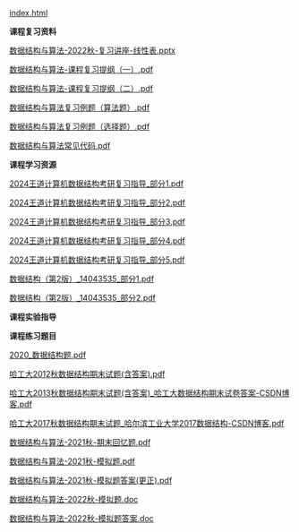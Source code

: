 <!-- tabs:start -->
[index.html](https://gh.hitcs.cc/https://raw.githubusercontent.com/HIT-OpenCS/CS_Courses/main/公共课程/数据结构与算法/index.html)

**课程复习资料**

[数据结构与算法-2022秋-复习讲座-线性表.pptx](https://gh.hitcs.cc/https://raw.githubusercontent.com/HIT-OpenCS/CS_Courses/main/公共课程/数据结构与算法/课程复习资料/数据结构与算法-2022秋-复习讲座-线性表.pptx)

[数据结构与算法-课程复习提纲（一）.pdf](https://gh.hitcs.cc/https://raw.githubusercontent.com/HIT-OpenCS/CS_Courses/main/公共课程/数据结构与算法/课程复习资料/数据结构与算法-课程复习提纲（一）.pdf)

[数据结构与算法-课程复习提纲（二）.pdf](https://gh.hitcs.cc/https://raw.githubusercontent.com/HIT-OpenCS/CS_Courses/main/公共课程/数据结构与算法/课程复习资料/数据结构与算法-课程复习提纲（二）.pdf)

[数据结构与算法复习例题（算法题）.pdf](https://gh.hitcs.cc/https://raw.githubusercontent.com/HIT-OpenCS/CS_Courses/main/公共课程/数据结构与算法/课程复习资料/数据结构与算法复习例题（算法题）.pdf)

[数据结构与算法复习例题（选择题）.pdf](https://gh.hitcs.cc/https://raw.githubusercontent.com/HIT-OpenCS/CS_Courses/main/公共课程/数据结构与算法/课程复习资料/数据结构与算法复习例题（选择题）.pdf)

[数据结构与算法常见代码.pdf](https://gh.hitcs.cc/https://raw.githubusercontent.com/HIT-OpenCS/CS_Courses/main/公共课程/数据结构与算法/课程复习资料/数据结构与算法常见代码.pdf)

**课程学习资源**

[2024王道计算机数据结构考研复习指导_部分1.pdf](https://gh.hitcs.cc/https://raw.githubusercontent.com/HIT-OpenCS/CS_Courses/main/公共课程/数据结构与算法/课程学习资源/2024王道计算机数据结构考研复习指导_部分1.pdf)

[2024王道计算机数据结构考研复习指导_部分2.pdf](https://gh.hitcs.cc/https://raw.githubusercontent.com/HIT-OpenCS/CS_Courses/main/公共课程/数据结构与算法/课程学习资源/2024王道计算机数据结构考研复习指导_部分2.pdf)

[2024王道计算机数据结构考研复习指导_部分3.pdf](https://gh.hitcs.cc/https://raw.githubusercontent.com/HIT-OpenCS/CS_Courses/main/公共课程/数据结构与算法/课程学习资源/2024王道计算机数据结构考研复习指导_部分3.pdf)

[2024王道计算机数据结构考研复习指导_部分4.pdf](https://gh.hitcs.cc/https://raw.githubusercontent.com/HIT-OpenCS/CS_Courses/main/公共课程/数据结构与算法/课程学习资源/2024王道计算机数据结构考研复习指导_部分4.pdf)

[2024王道计算机数据结构考研复习指导_部分5.pdf](https://gh.hitcs.cc/https://raw.githubusercontent.com/HIT-OpenCS/CS_Courses/main/公共课程/数据结构与算法/课程学习资源/2024王道计算机数据结构考研复习指导_部分5.pdf)

[数据结构（第2版）_14043535_部分1.pdf](https://gh.hitcs.cc/https://raw.githubusercontent.com/HIT-OpenCS/CS_Courses/main/公共课程/数据结构与算法/课程学习资源/数据结构（第2版）_14043535_部分1.pdf)

[数据结构（第2版）_14043535_部分2.pdf](https://gh.hitcs.cc/https://raw.githubusercontent.com/HIT-OpenCS/CS_Courses/main/公共课程/数据结构与算法/课程学习资源/数据结构（第2版）_14043535_部分2.pdf)

**课程实验指导**

**课程练习题目**

[2020_数据结构题.pdf](https://gh.hitcs.cc/https://raw.githubusercontent.com/HIT-OpenCS/CS_Courses/main/公共课程/数据结构与算法/课程练习题目/2020_数据结构题.pdf)

[哈工大2012秋数据结构期末试题(含答案).pdf](https://gh.hitcs.cc/https://raw.githubusercontent.com/HIT-OpenCS/CS_Courses/main/公共课程/数据结构与算法/课程练习题目/哈工大2012秋数据结构期末试题(含答案).pdf)

[哈工大2013秋数据结构期末试题(含答案)_哈工大数据结构期末试卷答案-CSDN博客.pdf](https://gh.hitcs.cc/https://raw.githubusercontent.com/HIT-OpenCS/CS_Courses/main/公共课程/数据结构与算法/课程练习题目/哈工大2013秋数据结构期末试题(含答案)_哈工大数据结构期末试卷答案-CSDN博客.pdf)

[哈工大2017秋数据结构期末试题_哈尔滨工业大学2017数据结构-CSDN博客.pdf](https://gh.hitcs.cc/https://raw.githubusercontent.com/HIT-OpenCS/CS_Courses/main/公共课程/数据结构与算法/课程练习题目/哈工大2017秋数据结构期末试题_哈尔滨工业大学2017数据结构-CSDN博客.pdf)

[数据结构与算法-2021秋-期末回忆题.pdf](https://gh.hitcs.cc/https://raw.githubusercontent.com/HIT-OpenCS/CS_Courses/main/公共课程/数据结构与算法/课程练习题目/数据结构与算法-2021秋-期末回忆题.pdf)

[数据结构与算法-2021秋-模拟题.pdf](https://gh.hitcs.cc/https://raw.githubusercontent.com/HIT-OpenCS/CS_Courses/main/公共课程/数据结构与算法/课程练习题目/数据结构与算法-2021秋-模拟题.pdf)

[数据结构与算法-2021秋-模拟题答案(更正).pdf](https://gh.hitcs.cc/https://raw.githubusercontent.com/HIT-OpenCS/CS_Courses/main/公共课程/数据结构与算法/课程练习题目/数据结构与算法-2021秋-模拟题答案(更正).pdf)

[数据结构与算法-2022秋-模拟题.doc](https://gh.hitcs.cc/https://raw.githubusercontent.com/HIT-OpenCS/CS_Courses/main/公共课程/数据结构与算法/课程练习题目/数据结构与算法-2022秋-模拟题.doc)

[数据结构与算法-2022秋-模拟题答案.doc](https://gh.hitcs.cc/https://raw.githubusercontent.com/HIT-OpenCS/CS_Courses/main/公共课程/数据结构与算法/课程练习题目/数据结构与算法-2022秋-模拟题答案.doc)

<!-- tabs:end -->